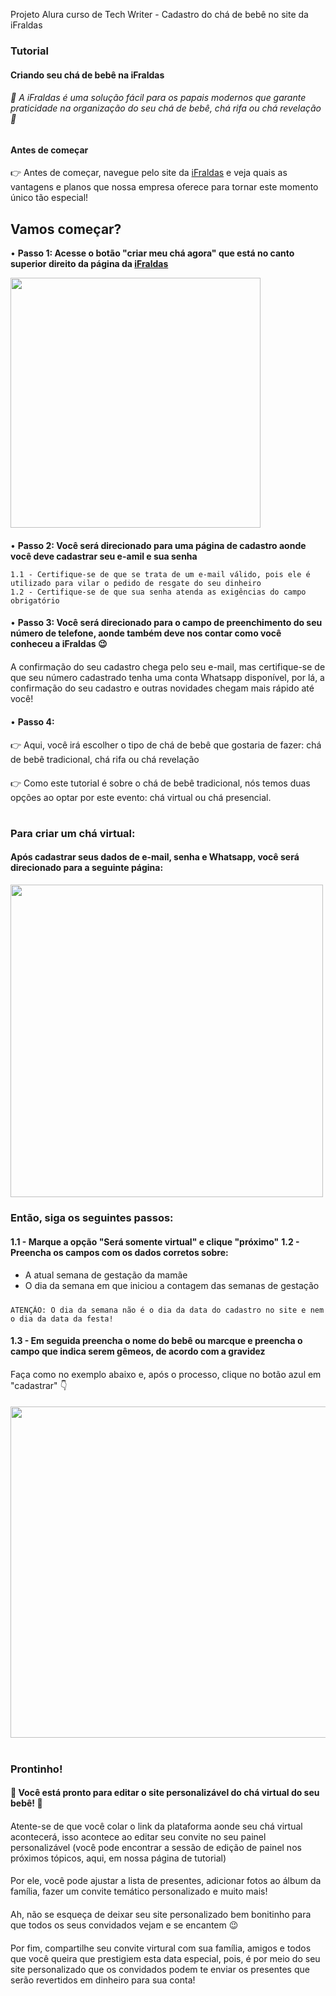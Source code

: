 Projeto Alura curso de Tech Writer - Cadastro do chá de bebê no site da iFraldas

### Tutorial
#### Criando seu chá de bebê na iFraldas
###### 🍼 A iFraldas é uma solução fácil para os papais modernos que garante praticidade na organização do seu chá de bebê, chá rifa ou chá revelação 🍼 
##
#### Antes de começar
👉 Antes de começar, navegue pelo site da [iFraldas](https://www.ifraldas.com.br/) e veja quais as vantagens e planos que nossa empresa oferece para tornar este momento único tão especial!
###
## Vamos começar?
• **Passo 1: Acesse o botão "criar meu chá agora" que está no canto superior direito da página da [iFraldas](https://www.ifraldas.com.br/)**

<img src="https://github.com/marisilveirat/projeto-alura-tech-writer/assets/148133489/32798785-95d0-4b37-9679-cc7d7c5bf915" width="400px">
  
####
• **Passo 2: Você será direcionado para uma página de cadastro aonde você deve cadastrar seu e-amil e sua senha**
  ``` 
1.1 - Certifique-se de que se trata de um e-mail válido, pois ele é utilizado para vilar o pedido de resgate do seu dinheiro
1.2 - Certifique-se de que sua senha atenda as exigências do campo obrigatório
```

####
• **Passo 3: Você será direcionado para o campo de preenchimento do seu número de telefone, aonde também deve nos contar como você conheceu a iFraldas 😉**
####
A confirmação do seu cadastro chega pelo seu e-mail, mas certifique-se de que seu número cadastrado tenha uma conta Whatsapp disponível, por lá, a confirmação do seu cadastro e outras novidades chegam mais rápido até você!

####
• **Passo 4:**
####
👉 Aqui, você irá escolher o tipo de chá de bebê que gostaria de fazer: chá de bebê tradicional, chá rifa ou chá revelação
####
👉 Como este tutorial é sobre o chá de bebê tradicional, nós temos duas opções ao optar por este evento: chá virtual ou chá presencial.
#
#####
### Para criar um chá virtual:
#### Após cadastrar seus dados de e-mail, senha e Whatsapp, você será direcionado para a seguinte página:

<img src="https://github.com/marisilveirat/projeto-alura-tech-writer/assets/148133489/61175f7b-62dc-413c-8721-36bcc9bca8a6" width="500px">

####
### Então, siga os seguintes passos:
####
**1.1 - Marque a opção "Será somente virtual" e clique "próximo"**
**1.2 - Preencha os campos com os dados corretos sobre:**
####
* A atual semana de gestação da mamãe
* O dia da semana em que iniciou a contagem das semanas de gestação
#####
   ```
  ATENÇÃO: O dia da semana não é o dia da data do cadastro no site e nem o dia da data da festa!
  ```
####
**1.3 - Em seguida preencha o nome do bebê ou marcque e preencha o campo que indica serem gêmeos, de acordo com a gravidez**
####
Faça como no exemplo abaixo e, após o processo, clique no botão azul em "cadastrar" 👇
####
<img src="https://github.com/marisilveirat/projeto-alura-tech-writer/assets/148133489/cfdb6bf6-1e7e-4502-aa1d-5e85a5e46431)" width="530px">

#
####
### Prontinho!
####
#### 🍼 Você está pronto para editar o site personalizável do chá virtual do seu bebê! 🍼
####
Atente-se de que você colar o link da plataforma aonde seu chá virtual acontecerá, isso acontece ao editar seu convite no seu painel personalizável (você pode encontrar a sessão de edição de painel nos próximos tópicos, aqui, em nossa página de tutorial)
####
Por ele, você pode ajustar a lista de presentes, adicionar fotos ao álbum da família, fazer um convite temático personalizado e muito mais!
####
Ah, não se esqueça de deixar seu site personalizado bem bonitinho para que todos os seus convidados vejam e se encantem 😉
####
Por fim, compartilhe seu convite virtural com sua família, amigos e todos que você queira que prestigiem esta data especial, pois, é por meio do seu site personalizado que os convidados podem te enviar os presentes que serão revertidos em dinheiro para sua conta!


